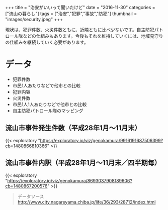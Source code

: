 +++
title = "治安がいいって聞いたけど"
date = "2016-11-30"
categories = ["流山の暮らし"]
tags = ["治安","犯罪","事故","防犯"]
thumbnail = "images/security.jpeg"
+++

現状は、犯罪件数、火災件数ともに、近隣ともに比べ少ないです。自主防犯パトロール隊などの仕組みもあります。今後もそれを維持していくには、地域見守りの仕組みを継続していく必要があります。

# データ

- 犯罪件数
- 市民1人あたりなどで他市との比較
- 犯罪内容
- 火災件数
- 市民1人1人あたりなどで他市との比較
- 自主防犯パトロール隊のマッピング

## 流山市事件発生件数（平成28年1月〜11月末）

{{< exploratory "https://exploratory.io/viz/genokamura/9916191687506399?cb=1480866810366" >}}

## 流山市事件内訳（平成28年1月〜11月末／四半期毎）

{{< exploratory "https://exploratory.io/viz/genokamura/8693037908189606?cb=1480867200576" >}}

> データソース
> http://www.city.nagareyama.chiba.jp/life/36/293/28712/index.html
